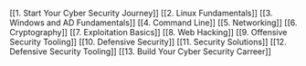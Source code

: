 [[1. Start Your Cyber Security Journey]]
[[2. Linux Fundamentals]]
[[3. Windows and AD Fundamentals]]
[[4. Command Line]]
[[5. Networking]]
[[6. Cryptography]]
[[7. Exploitation Basics]]
[[8. Web Hacking]]
[[9. Offensive Security Tooling]]
[[10. Defensive Security]]
[[11. Security Solutions]]
[[12. Defensive Security Tooling]]
[[13. Build Your Cyber Security Carreer]]